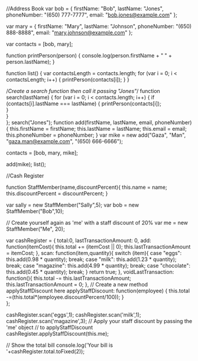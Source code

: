 //Address Book
var bob = {
    firstName: "Bob",
    lastName: "Jones",
    phoneNumber: "(650) 777-7777",
    email: "bob.jones@example.com"
};

var mary = {
    firstName: "Mary",
    lastName: "Johnson",
    phoneNumber: "(650) 888-8888",
    email: "mary.johnson@example.com"
};

var contacts = [bob, mary];

function printPerson(person) {
    console.log(person.firstName + " " + person.lastName);
}

function list() {
	var contactsLength = contacts.length;
	for (var i = 0; i < contactsLength; i++) {
		printPerson(contacts[i]);
	}
}

/*Create a search function
then call it passing "Jones"*/
function search(lastName) {
    for (var i = 0; i < contacts.length; i++) {
        if (contacts[i].lastName === lastName) {
            printPerson(contacts[i]);    
        }    
    }    
};
search("Jones");
function add(firstName, lastName, email, phoneNumber) {
this.firstName = firstName;
this.lastName = lastName;
this.email = email;
this.phoneNumber = phoneNumber;
}
var mike = new add("Gaza", "Man", "gaza.man@example.com", "(650) 666-6666");

contacts = [bob, mary, mike];

add(mike);
list();







//Cash Register



function StaffMember(name,discountPercent){
    this.name = name;
    this.discountPercent = discountPercent;
}

var sally = new StaffMember("Sally",5);
var bob = new StaffMember("Bob",10);

// Create yourself again as 'me' with a staff discount of 20%
var me = new StaffMember("Me", 20);

var cashRegister = {
    total:0,
    lastTransactionAmount: 0,
    add: function(itemCost){
        this.total += (itemCost || 0);
        this.lastTransactionAmount = itemCost;
    },
    scan: function(item,quantity){
        switch (item){
        case "eggs": this.add(0.98 * quantity); break;
        case "milk": this.add(1.23 * quantity); break;
        case "magazine": this.add(4.99 * quantity); break;
        case "chocolate": this.add(0.45 * quantity); break;
        }
        return true;
    },
    voidLastTransaction: function(){
        this.total -= this.lastTransactionAmount;
        this.lastTransactionAmount = 0;
    },
    // Create a new method applyStaffDiscount here
    applyStaffDiscount: function(employee) {
        this.total -=(this.total*(employee.discountPercent/100));
    }  
};

cashRegister.scan('eggs',1);
cashRegister.scan('milk',1);
cashRegister.scan('magazine',3);
// Apply your staff discount by passing the 'me' object 
// to applyStaffDiscount
cashRegister.applyStaffDiscount(this.me);

// Show the total bill
console.log('Your bill is '+cashRegister.total.toFixed(2));
